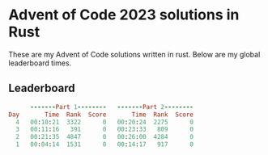 # Advent of Code 2023 solutions in Rust

These are my Advent of Code solutions written in rust. Below are my global leaderboard times.

## Leaderboard

```ruby
      -------Part 1--------   -------Part 2--------
Day       Time  Rank  Score       Time  Rank  Score
  4   00:10:21  3322      0   00:20:24  2275      0
  3   00:11:16   391      0   00:23:33   809      0
  2   00:21:35  4847      0   00:26:00  4284      0
  1   00:04:14  1531      0   00:14:17   917      0
```
